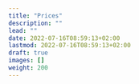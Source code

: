 ```yaml
---
title: "Prices"
description: ""
lead: ""
date: 2022-07-16T08:59:13+02:00
lastmod: 2022-07-16T08:59:13+02:00
draft: true
images: []
weight: 200
---
```


